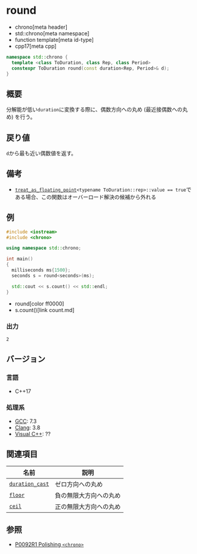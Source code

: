 # round
* chrono[meta header]
* std::chrono[meta namespace]
* function template[meta id-type]
* cpp17[meta cpp]

```cpp
namespace std::chrono {
  template <class ToDuration, class Rep, class Period>
  constexpr ToDuration round(const duration<Rep, Period>& d);
}
```

## 概要
分解能が低い`duration`に変換する際に、偶数方向への丸め (最近接偶数への丸め) を行う。


## 戻り値
`d`から最も近い偶数値を返す。


## 備考
- [`treat_as_floating_point`](/reference/chrono/treat_as_floating_point.md)`<typename ToDuration::rep>::value == true`である場合、この関数はオーバーロード解決の候補から外れる


## 例
```cpp example
#include <iostream>
#include <chrono>

using namespace std::chrono;

int main()
{
  milliseconds ms{1500};
  seconds s = round<seconds>(ms);

  std::cout << s.count() << std::endl;
}
```
* round[color ff0000]
* s.count()[link count.md]

### 出力
```
2
```

## バージョン
### 言語
- C++17

### 処理系
- [GCC](/implementation.md#gcc): 7.3
- [Clang](/implementation.md#clang): 3.8
- [Visual C++](/implementation.md#visual_cpp): ??


## 関連項目

| 名前 | 説明 |
|------|------|
| [`duration_cast`](/reference/chrono/duration_cast.md) | ゼロ方向への丸め |
| [`floor`](floor.md)                                   | 負の無限大方向への丸め |
| [`ceil`](ceil.md)                                     | 正の無限大方向への丸め |


## 参照
- [P0092R1 Polishing `<chrono>`](http://www.open-std.org/jtc1/sc22/wg21/docs/papers/2015/p0092r1.html)
